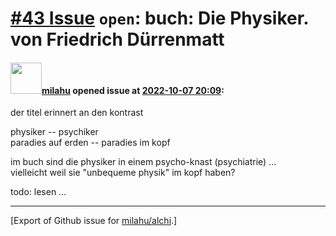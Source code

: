 # [\#43 Issue](https://github.com/milahu/alchi/issues/43) `open`: buch: Die Physiker. von Friedrich Dürrenmatt

#### <img src="https://private-avatars.githubusercontent.com/u/12958815?jwt=eyJhbGciOiJIUzI1NiIsInR5cCI6IkpXVCJ9.eyJpc3MiOiJnaXRodWIuY29tIiwiYXVkIjoicmF3LmdpdGh1YnVzZXJjb250ZW50LmNvbSIsImtleSI6ImtleTEiLCJleHAiOjE3MzQ2NTYyMjAsIm5iZiI6MTczNDY1NTAyMCwicGF0aCI6Ii91LzEyOTU4ODE1In0.gNRkYbc2s1ZZSqkuSJ21Iovc8EwSLN_Ll51J4GeGe20&v=4" width="50">[milahu](https://github.com/milahu) opened issue at [2022-10-07 20:09](https://github.com/milahu/alchi/issues/43):

der titel erinnert an den kontrast

physiker -- psychiker  
paradies auf erden -- paradies im kopf

im buch sind die physiker in einem psycho-knast (psychiatrie) ...  
vielleicht weil sie "unbequeme physik" im kopf haben?

todo: lesen ...

------------------------------------------------------------------------

\[Export of Github issue for
[milahu/alchi](https://github.com/milahu/alchi).\]

